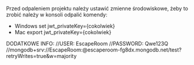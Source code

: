Przed odpaleniem projektu należy ustawić zmienne środowiskowe, żeby to zrobić należy w konsoli odpalić komendy:
* Windows
    set jwt_privateKey={cokolwiek}
* Mac 
    export jwt_privateKey={cokolwiek}

DODATKOWE INFO: 
//USER: EscapeRoom
//PASSWORD: Qwe123Q
//mongodb+srv://EscapeRoom:<password>@escaperoom-fg8dx.mongodb.net/test?retryWrites=true&w=majority